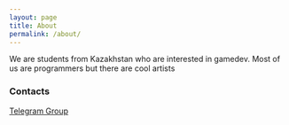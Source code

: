 ```yaml
---
layout: page
title: About
permalink: /about/
---
```

We are students from Kazakhstan who are interested in gamedev. Most of us are programmers but there are cool artists

### Contacts

[Telegram Group](https://t.me/game_dev_sig)